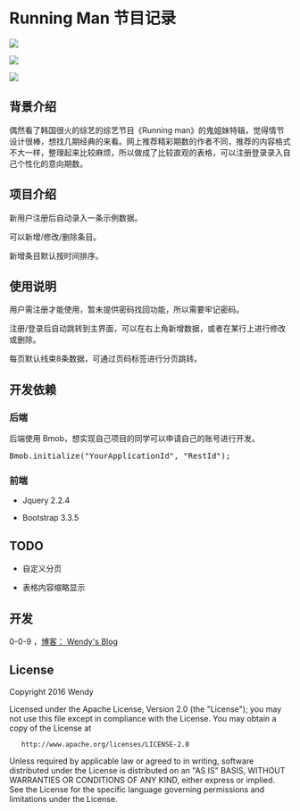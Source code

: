 # Running Man 节目记录

![](http://cdn.saymagic.cn/o_1atduetlk17861ll51tvh30616or9.png)

![](http://cdn.saymagic.cn/o_1atduj3vel407231u1c1nvu3oce.png)

![](http://cdn.saymagic.cn/o_1ate0d9t52vivcnut2j861obb9.png)

## 背景介绍

偶然看了韩国很火的综艺的综艺节目《Running man》的鬼姐妹特辑，觉得情节设计很棒，想找几期经典的来看。网上推荐精彩期数的作者不同，推荐的内容格式不大一样，整理起来比较麻烦，所以做成了比较直观的表格，可以注册登录录入自己个性化的意向期数。

## 项目介绍

新用户注册后自动录入一条示例数据。

可以新增/修改/删除条目。

新增条目默认按时间排序。


## 使用说明

用户需注册才能使用，暂未提供密码找回功能，所以需要牢记密码。

注册/登录后自动跳转到主界面，可以在右上角新增数据，或者在某行上进行修改或删除。

每页默认线束8条数据，可通过页码标签进行分页跳转。

## 开发依赖

### 后端

后端使用 Bmob，想实现自己项目的同学可以申请自己的账号进行开发。

<pre>
Bmob.initialize("YourApplicationId", "RestId");
</pre>

### 前端

* Jquery 2.2.4

* Bootstrap 3.3.5

## TODO

* 自定义分页

* 表格内容缩略显示

## 开发

0-0-9 ，[博客： Wendy's Blog](http://blog.ilanyy.com/)

## License

   Copyright 2016 Wendy

   Licensed under the Apache License, Version 2.0 (the "License");
   you may not use this file except in compliance with the License.
   You may obtain a copy of the License at

       http://www.apache.org/licenses/LICENSE-2.0

   Unless required by applicable law or agreed to in writing, software
   distributed under the License is distributed on an "AS IS" BASIS,
   WITHOUT WARRANTIES OR CONDITIONS OF ANY KIND, either express or implied.
   See the License for the specific language governing permissions and
   limitations under the License.
